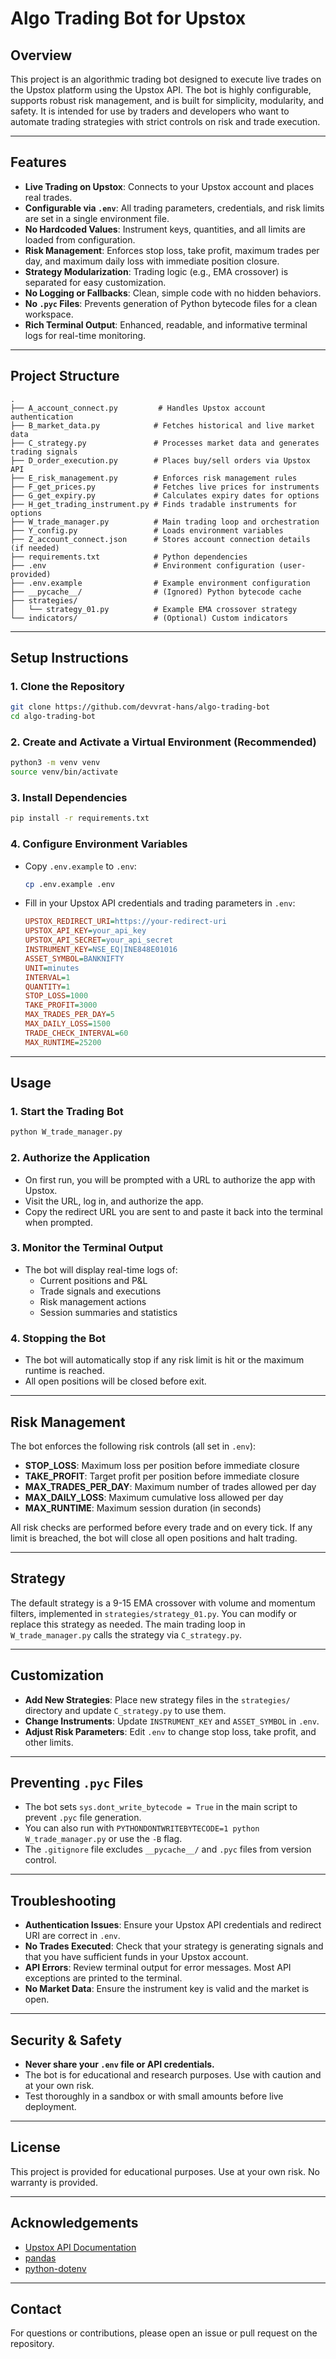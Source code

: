 # Algo Trading Bot for Upstox

## Overview

This project is an algorithmic trading bot designed to execute live trades on the Upstox platform using the Upstox API. The bot is highly configurable, supports robust risk management, and is built for simplicity, modularity, and safety. It is intended for use by traders and developers who want to automate trading strategies with strict controls on risk and trade execution.

---

## Features

- **Live Trading on Upstox**: Connects to your Upstox account and places real trades.
- **Configurable via `.env`**: All trading parameters, credentials, and risk limits are set in a single environment file.
- **No Hardcoded Values**: Instrument keys, quantities, and all limits are loaded from configuration.
- **Risk Management**: Enforces stop loss, take profit, maximum trades per day, and maximum daily loss with immediate position closure.
- **Strategy Modularization**: Trading logic (e.g., EMA crossover) is separated for easy customization.
- **No Logging or Fallbacks**: Clean, simple code with no hidden behaviors.
- **No `.pyc` Files**: Prevents generation of Python bytecode files for a clean workspace.
- **Rich Terminal Output**: Enhanced, readable, and informative terminal logs for real-time monitoring.

---

## Project Structure

```
.
├── A_account_connect.py         # Handles Upstox account authentication
├── B_market_data.py            # Fetches historical and live market data
├── C_strategy.py               # Processes market data and generates trading signals
├── D_order_execution.py        # Places buy/sell orders via Upstox API
├── E_risk_management.py        # Enforces risk management rules
├── F_get_prices.py             # Fetches live prices for instruments
├── G_get_expiry.py             # Calculates expiry dates for options
├── H_get_trading_instrument.py # Finds tradable instruments for options
├── W_trade_manager.py          # Main trading loop and orchestration
├── Y_config.py                 # Loads environment variables
├── Z_account_connect.json      # Stores account connection details (if needed)
├── requirements.txt            # Python dependencies
├── .env                        # Environment configuration (user-provided)
├── .env.example                # Example environment configuration
├── __pycache__/                # (Ignored) Python bytecode cache
├── strategies/
│   └── strategy_01.py          # Example EMA crossover strategy
└── indicators/                 # (Optional) Custom indicators
```

---

## Setup Instructions

### 1. Clone the Repository

```bash
git clone https://github.com/devvrat-hans/algo-trading-bot
cd algo-trading-bot
```

### 2. Create and Activate a Virtual Environment (Recommended)

```bash
python3 -m venv venv
source venv/bin/activate
```

### 3. Install Dependencies

```bash
pip install -r requirements.txt
```

### 4. Configure Environment Variables

- Copy `.env.example` to `.env`:
  ```bash
  cp .env.example .env
  ```
- Fill in your Upstox API credentials and trading parameters in `.env`:

  ```ini
  UPSTOX_REDIRECT_URI=https://your-redirect-uri
  UPSTOX_API_KEY=your_api_key
  UPSTOX_API_SECRET=your_api_secret
  INSTRUMENT_KEY=NSE_EQ|INE848E01016
  ASSET_SYMBOL=BANKNIFTY
  UNIT=minutes
  INTERVAL=1
  QUANTITY=1
  STOP_LOSS=1000
  TAKE_PROFIT=3000
  MAX_TRADES_PER_DAY=5
  MAX_DAILY_LOSS=1500
  TRADE_CHECK_INTERVAL=60
  MAX_RUNTIME=25200
  ```

---

## Usage

### 1. Start the Trading Bot

```bash
python W_trade_manager.py
```

### 2. Authorize the Application

- On first run, you will be prompted with a URL to authorize the app with Upstox.
- Visit the URL, log in, and authorize the app.
- Copy the redirect URL you are sent to and paste it back into the terminal when prompted.

### 3. Monitor the Terminal Output

- The bot will display real-time logs of:
  - Current positions and P&L
  - Trade signals and executions
  - Risk management actions
  - Session summaries and statistics

### 4. Stopping the Bot

- The bot will automatically stop if any risk limit is hit or the maximum runtime is reached.
- All open positions will be closed before exit.

---

## Risk Management

The bot enforces the following risk controls (all set in `.env`):

- **STOP_LOSS**: Maximum loss per position before immediate closure
- **TAKE_PROFIT**: Target profit per position before immediate closure
- **MAX_TRADES_PER_DAY**: Maximum number of trades allowed per day
- **MAX_DAILY_LOSS**: Maximum cumulative loss allowed per day
- **MAX_RUNTIME**: Maximum session duration (in seconds)

All risk checks are performed before every trade and on every tick. If any limit is breached, the bot will close all open positions and halt trading.

---

## Strategy

The default strategy is a 9-15 EMA crossover with volume and momentum filters, implemented in `strategies/strategy_01.py`. You can modify or replace this strategy as needed. The main trading loop in `W_trade_manager.py` calls the strategy via `C_strategy.py`.

---

## Customization

- **Add New Strategies**: Place new strategy files in the `strategies/` directory and update `C_strategy.py` to use them.
- **Change Instruments**: Update `INSTRUMENT_KEY` and `ASSET_SYMBOL` in `.env`.
- **Adjust Risk Parameters**: Edit `.env` to change stop loss, take profit, and other limits.

---

## Preventing `.pyc` Files

- The bot sets `sys.dont_write_bytecode = True` in the main script to prevent `.pyc` file generation.
- You can also run with `PYTHONDONTWRITEBYTECODE=1 python W_trade_manager.py` or use the `-B` flag.
- The `.gitignore` file excludes `__pycache__/` and `.pyc` files from version control.

---

## Troubleshooting

- **Authentication Issues**: Ensure your Upstox API credentials and redirect URI are correct in `.env`.
- **No Trades Executed**: Check that your strategy is generating signals and that you have sufficient funds in your Upstox account.
- **API Errors**: Review terminal output for error messages. Most API exceptions are printed to the terminal.
- **No Market Data**: Ensure the instrument key is valid and the market is open.

---

## Security & Safety

- **Never share your `.env` file or API credentials.**
- The bot is for educational and research purposes. Use with caution and at your own risk.
- Test thoroughly in a sandbox or with small amounts before live deployment.

---

## License

This project is provided for educational purposes. Use at your own risk. No warranty is provided.

---

## Acknowledgements

- [Upstox API Documentation](https://upstox.com/developer/api-documentation/)
- [pandas](https://pandas.pydata.org/)
- [python-dotenv](https://pypi.org/project/python-dotenv/)

---

## Contact

For questions or contributions, please open an issue or pull request on the repository.
